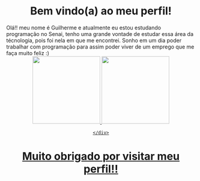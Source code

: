 <h1 align="center"> Bem vindo(a) ao meu perfil!</h1> 
<a text-align= "center"> Olá!! meu nome é Guilherme e atualmente eu estou estudando programação no Senai, tenho uma grande vontade de estudar essa área da técnologia, pois foi nela em que me encontrei. Sonho em um dia poder trabalhar com programação para assim poder viver de um emprego que me faça muito feliz :)
</a>
<div align="center">
  <a href="https://github.com/guiqsassi">
  <img height="180em" src="https://github-readme-stats.vercel.app/api?username=guiqsassi&show_icons=true&theme=aura&include_all_commits=true&count_private=true"/>
  <img height="180em" src="https://github-readme-stats.vercel.app/api/top-langs/?username=guiqsassi&layout=compact&langs_count=7&theme=aura"/>


  
  


    </div>
  <h1 align="center"> Muito obrigado por visitar meu perfil!! </h1>
